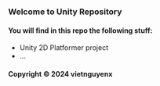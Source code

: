### Welcome to Unity Repository

#### You will find in this repo the following stuff:

* Unity 2D Platformer project
* ...

#### Copyright © 2024 vietnguyenx
